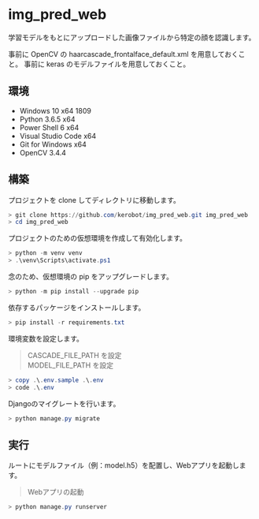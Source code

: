 # img_pred_web

学習モデルをもとにアップロードした画像ファイルから特定の顔を認識します。

事前に OpenCV の haarcascade_frontalface_default.xml を用意しておくこと。
事前に keras のモデルファイルを用意しておくこと。

## 環境

* Windows 10 x64 1809
* Python 3.6.5 x64
* Power Shell 6 x64
* Visual Studio Code x64
* Git for Windows x64
* OpenCV 3.4.4

## 構築

プロジェクトを clone してディレクトリに移動します。

```powershell
> git clone https://github.com/kerobot/img_pred_web.git img_pred_web
> cd img_pred_web
```

プロジェクトのための仮想環境を作成して有効化します。

```powershell
> python -m venv venv
> .\venv\Scripts\activate.ps1
```

念のため、仮想環境の pip をアップグレードします。

```powershell
> python -m pip install --upgrade pip
```

依存するパッケージをインストールします。

```powershell
> pip install -r requirements.txt
```

環境変数を設定します。

> CASCADE_FILE_PATH を設定  
> MODEL_FILE_PATH を設定

```powershell
> copy .\.env.sample .\.env
> code .\.env
```

Djangoのマイグレートを行います。

```powershell
> python manage.py migrate
```

## 実行

ルートにモデルファイル（例：model.h5）を配置し、Webアプリを起動します。

> Webアプリの起動

```powershell
> python manage.py runserver
```
